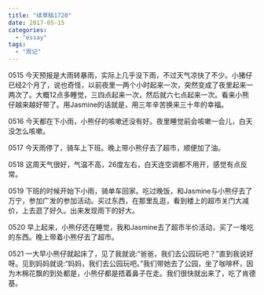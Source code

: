 ```yaml
---
title: "续草稿1720"
date: 2017-05-15
categories: 
  - "essay"
tags: 
  - "周记"
---
```


0515 今天预报是大雨转暴雨，实际上几乎没下雨，不过天气凉快了不少。小猪仔已经2个月了，说也奇怪，以前夜里一两个小时起来一次，突然变成了夜里起来一两次了。大概12点多睡觉，三四点起来一次，然后就六七点起来一次。看来小熊仔越来越好带了。用Jasmine的话就是，用三年辛苦换来三十年的幸福。

0516 今天都在下小雨，小熊仔的咳嗽还没有好。夜里睡觉前会咳嗽一会儿，白天没怎么咳嗽。

0517 今天雨停了，骑车上下班。晚上带小熊仔去了超市，顺便加了油。

0518 这周天气很好，气温不高，26度左右，白天连空调都不用开，感觉有点反常。

0519 下班的时候开始下小雨，骑单车回家。吃过晚饭，和Jasmine与小熊仔去了万宁，参加广发的参加活动。买过东西，在那里乱逛，看到楼上的超市关门大减价，上去逛了好久。出来发现雨下的好大。

0520 早上起来，小熊仔还在睡觉，我和Jasmine去了超市半价活动，买了一堆吃的东西。晚上带着小熊仔去了超市。

0521 一大早小熊仔就起床了，见了我就说:“爸爸，我们去公园玩吧？”直到我说好呀。见到妈妈就说:“妈妈，我们去公园玩吧。”我们带她去了公园，坐了咖啡杯，因为木棉花飘的到处都是，小熊仔都是捂着鼻子在走。我们很快就出来了，吃了肯德基。
